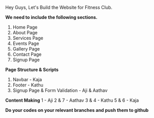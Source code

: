 Hey Guys,
Let's Build the Website for Fitness Club.

**We need to include the following sections.**
  1. Home Page
  2. About Page
  3. Services Page
  4. Events Page
  5. Gallery Page
  6. Contact Page
  7. Signup Page


**Page Structure & Scripts**
  1. Navbar - Kaja
  2. Footer - Kathu
  3. Signup Page & Form Validation - Aji & Aathav

**Content Making**
  1 - Aji
  2 & 7 - Aathav
  3 & 4 - Kathu
  5 & 6 - Kaja
  
**Do your codes on your relevant branches and push them to github**
